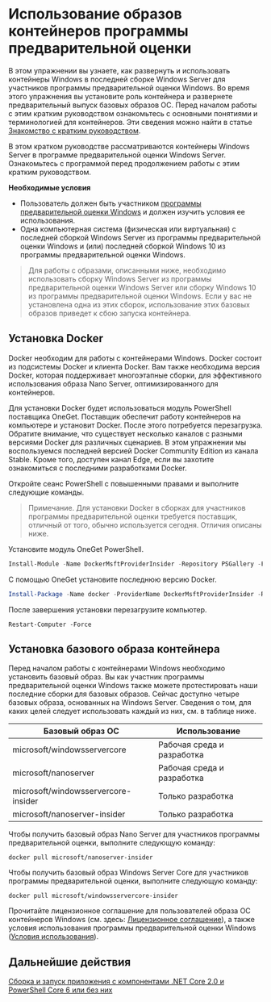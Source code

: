 # Использование образов контейнеров программы предварительной оценки

В этом упражнении вы узнаете, как развернуть и использовать контейнеры Windows в последней сборке Windows Server для участников программы предварительной оценки Windows. Во время этого упражнения вы установите роль контейнера и развернете предварительный выпуск базовых образов ОС. Перед началом работы с этим кратким руководством ознакомьтесь с основными понятиями и терминологией для контейнеров. Эти сведения можно найти в статье [Знакомство с кратким руководством](./index.md).

В этом кратком руководстве рассматриваются контейнеры Windows Server в программе предварительной оценки Windows Server. Ознакомьтесь с программой перед продолжением работы с этим кратким руководством.

**Необходимые условия**

- Пользователь должен быть участником [программы предварительной оценки Windows](https://insider.windows.com/GettingStarted) и должен изучить условия ее использования. 
- Одна компьютерная система (физическая или виртуальная) с последней сборкой Windows Server из программы предварительной оценки Windows и (или) последней сборкой Windows 10 из программы предварительной оценки Windows.

>Для работы с образами, описанными ниже, необходимо использовать сборку Windows Server из программы предварительной оценки Windows Server или сборку Windows 10 из программы предварительной оценки Windows. Если у вас не установлена одна из этих сборок, использование этих базовых образов приведет к сбою запуска контейнера.

## Установка Docker
Docker необходим для работы с контейнерами Windows. Docker состоит из подсистемы Docker и клиента Docker. Вам также необходима версия Docker, которая поддерживает многоэтапные сборки, для эффективного использования образа Nano Server, оптимизированного для контейнеров.

Для установки Docker будет использоваться модуль PowerShell поставщика OneGet. Поставщик обеспечит работу контейнеров на компьютере и установит Docker. После этого потребуется перезагрузка. Обратите внимание, что существует несколько каналов с разными версиями Docker для различных сценариев. В этом упражнении мы воспользуемся последней версией Docker Community Edition из канала Stable. Кроме того, доступен канал Edge, если вы захотите ознакомиться с последними разработками Docker. 

Откройте сеанс PowerShell с повышенными правами и выполните следующие команды.

>Примечание. Для установки Docker в сборках для участников программы предварительной оценки требуется поставщик, отличный от того, обычно используется сегодня. Отличия описаны ниже.

Установите модуль OneGet PowerShell.
```powershell
Install-Module -Name DockerMsftProviderInsider -Repository PSGallery -Force
```
С помощью OneGet установите последнюю версию Docker.
```powershell
Install-Package -Name docker -ProviderName DockerMsftProviderInsider -RequiredVersion 17.06.0-ce
```
После завершения установки перезагрузите компьютер.
```none
Restart-Computer -Force
```

## Установка базового образа контейнера

Перед началом работы с контейнерами Windows необходимо установить базовый образ. Вы как участник программы предварительной оценки Windows также можете протестировать наши последние сборки для базовых образов. Сейчас доступно четыре базовых образа, основанных на Windows Server. Сведения о том, для каких целей следует использовать каждый из них, см. в таблице ниже.

| Базовый образ ОС                       | Использование                      |
|-------------------------------------|----------------------------|
| microsoft/windowsservercore         | Рабочая среда и разработка |
| microsoft/nanoserver                | Рабочая среда и разработка |
| microsoft/windowsservercore-insider | Только разработка           |
| microsoft/nanoserver-insider        | Только разработка           |

Чтобы получить базовый образ Nano Server для участников программы предварительной оценки, выполните следующую команду:

```none
docker pull microsoft/nanoserver-insider
```

Чтобы получить базовый образ Windows Server Core для участников программы предварительной оценки, выполните следующую команду:

```none
docker pull microsoft/windowsservercore-insider
```

Прочитайте лицензионное соглашение для пользователей образа ОС контейнеров Windows (см. здесь: [Лицензионное соглашение](../EULA.md )), а также условия использования программы предварительной оценки Windows ([Условия использования](https://www.microsoft.com/en-us/software-download/windowsinsiderpreviewserver)). 

## Дальнейшие действия

[Сборка и запуск приложения с компонентами .NET Core 2.0 и PowerShell Core 6 или без них](./Nano-RS3-.NET-Core-and-PS.md)
